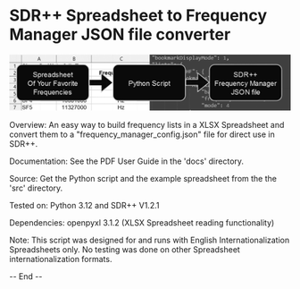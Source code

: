 # SDR++ Spreadsheet to Frequency Manager JSON file converter
  
![alt text](https://github.com/Hagtronics/SDRpp-FrequencyManager-Spreadsheet-Tool/blob/main/images/tool_title_image.PNG?raw=true)
  
Overview: An easy way to build frequency lists in a XLSX Spreadsheet and convert them to a "frequency_manager_config.json" file for direct use in SDR++.  
     
Documentation: See the PDF User Guide in the 'docs' directory.  
  
Source: Get the Python script and the example spreadsheet from the the 'src' directory.  
  
Tested on: Python 3.12 and SDR++ V1.2.1  
   
Dependencies: openpyxl 3.1.2 (XLSX Spreadsheet reading functionality)  
    
Note: This script was designed for and runs with English Internationalization Spreadsheets only. No testing was done on other Spreadsheet internationalization formats.  
  
-- End --
